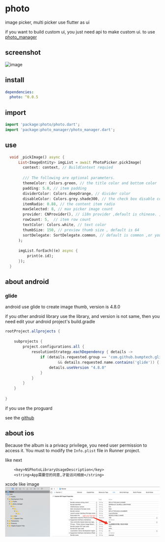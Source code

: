 # photo

image picker, multi picker
use flutter as ui

if you want to build custom ui, you just need api to make custom ui. to use [photo_manager](https://github.com/CaiJingLong/flutter_photo_manager)

## screenshot

![image](https://github.com/CaiJingLong/some_asset/blob/master/image_picker1.gif)

## install

```yaml
dependencies:
  photo: ^0.0.5
```

## import

```dart
import 'package:photo/photo.dart';
import 'package:photo_manager/photo_manager.dart';
```

## use

```dart
  void _pickImage() async {
      List<ImageEntity> imgList = await PhotoPicker.pickImage(
        context: context, // BuildContext requied

        /// The following are optional parameters.
        themeColor: Colors.green, // the title color and bottom color
        padding: 5.0, // item padding
        dividerColor: Colors.deepOrange, // divider color
        disableColor: Colors.grey.shade300, // the check box disable color
        itemRadio: 0.88, // the content item radio
        maxSelected: 8, // max picker image count
        provider: CNProvider(), // i18n provider ,default is chinese. , you can custom I18nProvider or use ENProvider()
        rowCount: 5,  // item row count
        textColor: Colors.white, // text color
        thumbSize: 150, // preview thumb size , default is 64
        sortDelegate: SortDelegate.common, // default is common ,or you make custom delegate
      );

      imgList.forEach((e) async {
          print(e.id);
      });
  }
```

## about android

### glide

android use glide to create image thumb, version is 4.8.0

if you other android library use the library, and version is not same, then you need edit your android project's build.gradle

```gradle
rootProject.allprojects {

    subprojects {
        project.configurations.all {
            resolutionStrategy.eachDependency { details ->
                if (details.requested.group == 'com.github.bumptech.glide'
                        && details.requested.name.contains('glide')) {
                    details.useVersion "4.8.0"
                }
            }
        }
    }

}
```

if you use the proguard

see the [github](https://github.com/bumptech/glide#proguard)


## about ios

Because the album is a privacy privilege, you need user permission to access it. You must to modify the `Info.plist` file in Runner project.


like next

```plist
	<key>NSPhotoLibraryUsageDescription</key>
    <string>App需要您的同意,才能访问相册</string>
```

xcode like image
![in xcode](https://github.com/CaiJingLong/some_asset/blob/master/flutter_photo2.png)